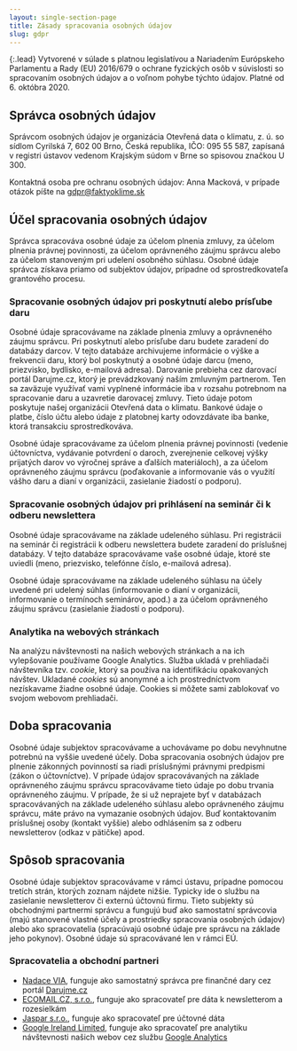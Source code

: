 ```yaml
---
layout: single-section-page
title: Zásady spracovania osobných údajov
slug: gdpr
---
```

{:.lead}
Vytvorené v súlade s platnou legislatívou a Nariadením Európskeho Parlamentu a Rady (EU) 2016/679 o ochrane fyzických osôb v súvislosti so spracovaním osobných údajov a o voľnom pohybe týchto údajov. Platné od 6. októbra 2020.

## Správca osobných údajov

Správcom osobných údajov je organizácia Otevřená data o klimatu, z. ú. so sídlom Cyrilská 7, 602 00 Brno, Česká republika, IČO: 095 55 587, zapísaná v registri ústavov vedenom Krajským súdom v Brne so spisovou značkou U 300.

Kontaktná osoba pre ochranu osobných údajov: Anna Macková, v prípade otázok píšte na [gdpr@faktyoklime.sk](mailto:gdpr@faktyoklime.sk)

## Účel spracovania osobných údajov

Správca spracováva osobné údaje za účelom plnenia zmluvy, za účelom plnenia právnej povinnosti, za účelom oprávneného záujmu správcu alebo za účelom stanoveným pri udelení osobného súhlasu. Osobné údaje správca získava priamo od subjektov údajov, prípadne od sprostredkovateľa grantového procesu.

### Spracovanie osobných údajov pri poskytnutí alebo prísľube daru

Osobné údaje spracovávame na základe plnenia zmluvy a oprávneného záujmu správcu. Pri poskytnutí alebo prísľube daru budete zaradení do databázy darcov. V tejto databáze archivujeme informácie o výške a frekvencii daru, ktorý bol poskytnutý a osobné údaje darcu (meno, priezvisko, bydlisko, e-mailová adresa). Darovanie prebieha cez darovací portál Darujme.cz, ktorý je prevádzkovaný naším zmluvným partnerom. Ten sa zaväzuje využívať vami vyplnené informácie iba v rozsahu potrebnom na spracovanie daru a uzavretie darovacej zmluvy. Tieto údaje potom poskytuje našej organizácii Otevřená data o klimatu. Bankové údaje o platbe, číslo účtu alebo údaje z platobnej karty odovzdávate iba banke, ktorá transakciu sprostredkováva.

Osobné údaje spracovávame za účelom plnenia právnej povinnosti (vedenie účtovníctva, vydávanie potvrdení o daroch, zverejnenie celkovej výšky prijatých darov vo výročnej správe a ďalších materiáloch), a za účelom oprávneného záujmu správcu (poďakovanie a informovanie vás o využití vášho daru a dianí v organizácii, zasielanie žiadostí o podporu).

### Spracovanie osobných údajov pri prihlásení na seminár či k odberu newslettera

Osobné údaje spracovávame na základe udeleného súhlasu. Pri registrácii na seminár či registrácii k odberu newslettera budete zaradení do príslušnej databázy. V tejto databáze spracovávame vaše osobné údaje, ktoré ste uviedli (meno, priezvisko, telefónne číslo, e-mailová adresa).

Osobné údaje spracovávame na základe udeleného súhlasu na účely uvedené pri udelený súhlas (informovanie o dianí v organizácii, informovanie o termínoch seminárov, apod.) a za účelom oprávneného záujmu správcu (zasielanie žiadostí o podporu).

### Analytika na webových stránkach

Na analýzu návštevnosti na našich webových stránkach a na ich vylepšovanie používame Google Analytics. Služba ukladá v prehliadači návštevníka tzv. _cookie_, ktorý sa používa na identifikáciu opakovaných návštev. Ukladané _cookies_ sú anonymné a ich prostredníctvom nezískavame žiadne osobné údaje. Cookies si môžete sami zablokovať vo svojom webovom prehliadači.

## Doba spracovania

Osobné údaje subjektov spracovávame a uchovávame po dobu nevyhnutne potrebnú na vyššie uvedené účely. Doba spracovania osobných údajov pre plnenie zákonných povinností sa riadi príslušnými právnymi predpismi (zákon o účtovníctve). V prípade údajov spracovávaných na základe oprávneného záujmu správcu spracovávame tieto údaje po dobu trvania oprávneného záujmu. V prípade, že si už neprajete byť v databázach spracovávaných na základe udeleného súhlasu alebo oprávneného záujmu správcu, máte právo na vymazanie osobných údajov. Buď kontaktovaním príslušnej osoby (kontakt vyššie) alebo odhlásením sa z odberu newsletterov (odkaz v pätičke) apod.

## Spôsob spracovania

Osobné údaje subjektov spracovávame v rámci ústavu, prípadne pomocou tretích strán, ktorých zoznam nájdete nižšie. Typicky ide o službu na zasielanie newsletterov či externú účtovnú firmu. Tieto subjekty sú obchodnými partnermi správcu a fungujú buď ako samostatní správcovia (majú stanovené vlastné účely a prostriedky spracovania osobných údajov) alebo ako spracovatelia (spracúvajú osobné údaje pre správcu na základe jeho pokynov). Osobné údaje sú spracovávané len v rámci EÚ.

### Spracovatelia a obchodní partneri

* [Nadace VIA](https://www.nadacevia.cz/), funguje ako samostatný správca pre finančné dary cez portál [Darujme.cz](https://www.darujme.cz/)
* [ECOMAIL.CZ, s.r.o.](https://ecomail.cz/), funguje ako spracovateľ pre dáta k newsletterom a rozesielkám
* [Jaspar s.r.o.](https://www.ucetnictvijaspar.cz/), funguje ako spracovateľ pre účtovné dáta
* [Google Ireland Limited](https://en.wikipedia.org/wiki/Google), funguje ako spracovateľ pre analytiku návštevnosti našich webov cez službu [Google Analytics](https://marketingplatform.google.com/about/analytics/)
